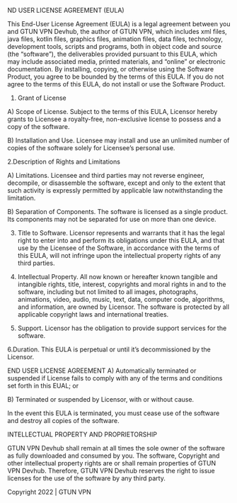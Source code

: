 
   ND USER LICENSE AGREEMENT (EULA)

This End-User License Agreement (EULA) is a legal agreement between you and GTUN VPN Devhub, the author of GTUN VPN, which includes xml files, java files, kotlin files, graphics files, animation files, data files, technology, development tools, scripts and programs, both in object code and source (the “software”), the deliverables provided pursuant to this EULA, which may include associated media, printed materials, and “online” or electronic documentation. By installing, copying, or otherwise using the Software Product, you agree to be bounded by the terms of this EULA. If you do not agree to the terms of this EULA, do not install or use the Software Product.

1. Grant of License

A) Scope of License. Subject to the terms of this EULA, Licensor hereby grants to Licensee a royalty-free, non-exclusive license to possess and a copy of the software.

B) Installation and Use. Licensee may install and use an unlimited number of copies of the software solely for Licensee’s personal use.

2.Description of Rights and Limitations

A) Limitations. Licensee and third parties may not reverse engineer, decompile, or disassemble the software, except and only to the extent that such activity is expressly permitted by applicable law notwithstanding the limitation.

B) Separation of Components. The software is licensed as a single product. Its components may not be separated for use on more than one device.

3. Title to Software. Licensor represents and warrants that it has the legal right to enter into and perform its obligations under this EULA, and that use by the Licensee of the Software, in accordance with the terms of this EULA, will not infringe upon the intellectual property rights of any third parties.

4. Intellectual Property. All now known or hereafter known tangible and intangible rights, title, interest, copyrights and moral rights in and to the software, including but not limited to all images, photographs, animations, video, audio, music, text, data, computer code, algorithms, and information, are owned by Licensor. The software is protected by all applicable copyright laws and international treaties.

5. Support. Licensor has the obligation to provide support services for the software.

6.Duration. This EULA is perpetual or until it’s decommissioned by the Licensor.

END USER LICENSE AGREEMENT
A) Automatically terminated or suspended if License fails to comply with any of the terms and conditions set forth in this EUAL; or

B) Terminated or suspended by Licensor, with or without cause.

In the event this EULA is terminated, you must cease use of the software and destroy all copies of the software.

INTELLECTUAL PROPERTY AND PROPRIETORSHIP

GTUN VPN Devhub shall remain at all times the sole owner of the software as fully downloaded and consumed by you. The software, Copyright and other intellectual property rights are or shall remain properties of GTUN VPN Devhub. Therefore, GTUN VPN Devhub reserves the right to issue licenses for the use of the software by any third party.

Copyright 2022 | GTUN VPN
